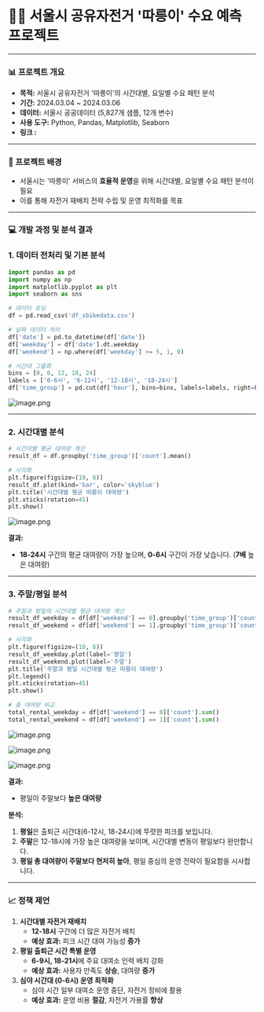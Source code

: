 # 🚴‍♀️ 서울시 공유자전거 '따릉이' 수요 예측 프로젝트

---

### **📊 프로젝트 개요**

- **목적:** 서울시 공유자전거 '따릉이'의 시간대별, 요일별 수요 패턴 분석
- **기간:** 2024.03.04 ~ 2024.03.06
- **데이터:** 서울시 공공데이터 (5,827개 샘플, 12개 변수)
- **사용 도구:** Python, Pandas, Matplotlib, Seaborn
- **링크 :**

---

### **🌆 프로젝트 배경**

- 서울시는 '따릉이' 서비스의 **효율적 운영**을 위해 시간대별, 요일별 수요 패턴 분석이 필요
- 이를 통해 자전거 재배치 전략 수립 및 운영 최적화를 목표

---

### **💻 개발 과정 및 분석 결과**

### **1. 데이터 전처리 및 기본 분석**

```python
import pandas as pd
import numpy as np
import matplotlib.pyplot as plt
import seaborn as sns

# 데이터 로딩
df = pd.read_csv('df_sbikedata.csv')

# 날짜 데이터 처리
df['date'] = pd.to_datetime(df['date'])
df['weekday'] = df['date'].dt.weekday
df['weekend'] = np.where(df['weekday'] >= 5, 1, 0)

# 시간대 그룹화
bins = [0, 6, 12, 18, 24]
labels = ['0-6시', '6-12시', '12-18시', '18-24시']
df['time_group'] = pd.cut(df['hour'], bins=bins, labels=labels, right=False)
```

![image.png](https://prod-files-secure.s3.us-west-2.amazonaws.com/36358b89-fde5-4b16-95d9-7decef74047e/5b809ba2-0959-4305-b61e-3706a7ddcc65/image.png)

---

### **2. 시간대별 분석**

```python
# 시간대별 평균 대여량 계산
result_df = df.groupby('time_group')['count'].mean()

# 시각화
plt.figure(figsize=(10, 6))
result_df.plot(kind='bar', color='skyblue')
plt.title('시간대별 평균 따릉이 대여량')
plt.xticks(rotation=45)
plt.show()
```

![image.png](https://prod-files-secure.s3.us-west-2.amazonaws.com/36358b89-fde5-4b16-95d9-7decef74047e/44ec5bd2-3831-49a0-a421-f07541200586/image.png)

**결과:** 

- **18-24시** 구간의 평균 대여량이 가장 높으며, **0-6시** 구간이 가장 낮습니다. (**7배** 높은 대여량)

---

### **3. 주말/평일 분석**

```python
# 주말과 평일의 시간대별 평균 대여량 계산
result_df_weekday = df[df['weekend'] == 0].groupby('time_group')['count'].mean()
result_df_weekend = df[df['weekend'] == 1].groupby('time_group')['count'].mean()

# 시각화
plt.figure(figsize=(10, 6))
result_df_weekday.plot(label='평일')
result_df_weekend.plot(label='주말')
plt.title('주말과 평일 시간대별 평균 따릉이 대여량')
plt.legend()
plt.xticks(rotation=45)
plt.show()

# 총 대여량 비교
total_rental_weekday = df[df['weekend'] == 0]['count'].sum()
total_rental_weekend = df[df['weekend'] == 1]['count'].sum()
```

![image.png](https://prod-files-secure.s3.us-west-2.amazonaws.com/36358b89-fde5-4b16-95d9-7decef74047e/db7cef81-e35a-444d-80fc-ba2138996426/image.png)

![image.png](https://prod-files-secure.s3.us-west-2.amazonaws.com/36358b89-fde5-4b16-95d9-7decef74047e/bb2af25f-0b5c-4d58-8d6c-71f738895b26/image.png)

![image.png](https://prod-files-secure.s3.us-west-2.amazonaws.com/36358b89-fde5-4b16-95d9-7decef74047e/2e35dbce-9bd7-4569-985a-c4381d124d47/image.png)

**결과:**

- 평일이 주말보다 **높은 대여량**

**분석:**

1. **평일**은 출퇴근 시간대(6-12시, 18-24시)에 뚜렷한 피크를 보입니다.
2. **주말**은 12-18시에 가장 높은 대여량을 보이며, 시간대별 변동이 평일보다 완만합니다.
3. **평일 총 대여량이 주말보다 현저히 높아**, 평일 중심의 운영 전략이 필요함을 시사합니다.

---

### **📈 정책 제언**

1. **시간대별 자전거 재배치**
    - **12-18시** 구간에 더 많은 자전거 배치
    - **예상 효과:** 피크 시간 대여 가능성 **증가**
2. **평일 출퇴근 시간 특별 운영**
    - **6-9시, 18-21시**에 주요 대여소 인력 배치 강화
    - **예상 효과:** 사용자 만족도 **상승**, 대여량 **증가**
3. **심야 시간대 (0-6시) 운영 최적화**
    - 심야 시간 일부 대여소 운영 중단, 자전거 정비에 활용
    - **예상 효과:** 운영 비용 **절감**, 자전거 가용률 **향상**
